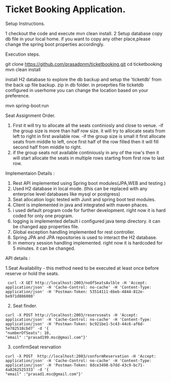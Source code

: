 # Ticket Booking Application.

Setup Instructions.

 1 checkout the code and execute mvn clean install.
 2 Setup database copy db file in your local home.  if you want to copy any other place,please change the spring boot properties   accordingly.


Execution steps.

  git clone https://github.com/prasadpnm/ticketbooking.git
  cd ticketbooking
  mvn clean install
  
install H2 database to explore the db backup  and setup  the 'ticketdb' from the back up file backup.
zip in db folder. in proeprties file ticketdb configured in userhome you can change the location based on your preference.

mvn spring-boot:run

Seat Assignment Order.

1. First it will try to allocate all the seats continiosly and close to venue.
    -if the group size is more than half row size. it will try to allocate seats from left to right in first available row.
    -if the group size is small it first allocate seats from middle to left, once first half of the row filled then it will fill second 
      half from middle to right.
 2. if the group seats not available continiously in any of the row's then it will start allocate the seats in multiple rows starting from     first row to last row.
 
 
 Implementaion Details :
  
 1. Rest API implemented using Spring boot modules(JPA,WEB and testing.)
 2. Used H2 database in local mode. (this can be replaced with any enterprise level databases like mysql or postgress)
 3. Seat allocation logic tested with Junit and spring boot test modules.
 4. Client is implemented in java and integrated with maven phaces.
 5. i used default program code for further development. right now it is hard coded for only one program.
 6. logging is implemented default i configured java temp directory. it can be changed app properties file.
 7. Global exception handling implemented for rest controller.
 8. Spring JPA and JPA repositories is used to interact the H2 database.
 9. in memory session handling implemented. right now it is hardcoded for 5 minutes. it can be changed.
  
  
 API details  :
 
   
   1.Seat Availability  -
   this method need to be executed at least once before reserve or hold the seats.
   
   
     
     curl -X GET http://localhost:2003/noOfSeatsAvlble -H 'Accept: application/json' -H 'Cache-Control: no-cache' -H 'Content-Type: application/json' -H 'Postman-Token: 53514111-6beb-4844-812e-be971d886080' 
  
  2. Seat finder.
  
    curl -X POST http://localhost:2003/reservseats -H 'Accept: application/json' -H 'Cache-Control: no-cache' -H 'Content-Type: application/json' -H 'Postman-Token: bc921be1-5c43-44c6-af6d-5e782518cbd7' -d '{
	"numberOfSeats": 10,
	"email" :"prasad199.msc@gmail.com"}'



  3. confirmSeat resrvation

    curl -X POST  http://localhost:2003/conformReservation -H 'Accept: application/json' -H 'Cache-Control: no-cache' -H 'Content-Type: application/json' -H 'Postman-Token: 8dce3498-b7dd-43c9-bc71-4a8262525333' -d '{
	"email" :"prasad1.msc@gmail.com"}'
  



